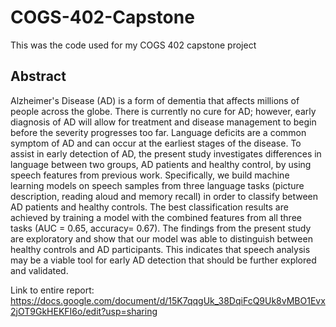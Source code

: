 # COGS-402-Capstone
This was the code used for my COGS 402 capstone project

## Abstract
Alzheimer's Disease (AD) is a form of dementia that affects millions of people across the globe. There is currently no cure for AD; however, early diagnosis of AD will allow for treatment and disease management to begin before the severity progresses too far. Language deficits are a common symptom of AD and can occur at the earliest stages of the disease. To assist in early detection of AD, the present study investigates differences in language between two groups, AD patients and healthy control, by using speech features from previous work. Specifically, we build machine learning models on  speech samples from three language tasks (picture description, reading aloud and memory recall) in order to classify between AD patients and healthy controls. The best classification results are achieved by training a model with the combined features from all three tasks (AUC = 0.65, accuracy= 0.67). The findings from the present study are exploratory and show that our model was able to distinguish between healthy controls and AD participants. This indicates that speech analysis may be a viable tool for early AD detection that should be further explored and validated. 

Link to entire report: https://docs.google.com/document/d/15K7qqgUk_38DqiFcQ9Uk8vMBO1Evx2jOT9GkHEKFI6o/edit?usp=sharing
